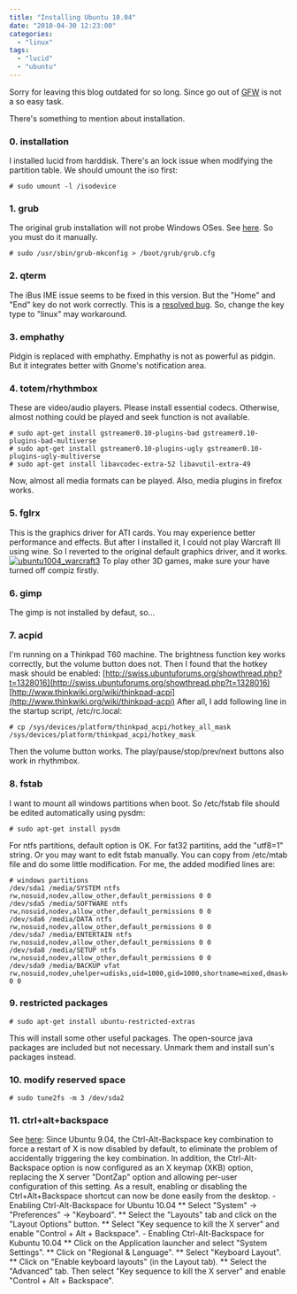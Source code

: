 ```yaml
---
title: "Installing Ubuntu 10.04"
date: "2010-04-30 12:23:00"
categories: 
  - "linux"
tags: 
  - "lucid"
  - "ubuntu"
---
```


Sorry for leaving this blog outdated for so long. Since go out of [GFW](http://en.wikipedia.org/wiki/Golden_Shield_Project) is not a so easy task.

There's something to mention about installation.

### 0. installation

I installed lucid from harddisk. There's an lock issue when modifying the partition table. We should umount the iso first:

```
# sudo umount -l /isodevice
```

### 1. grub

The original grub installation will not probe Windows OSes. See [here](https://bugs.launchpad.net/ubuntu/+source/ubiquity/+bug/570765). So you must do it manually.

```
# sudo /usr/sbin/grub-mkconfig > /boot/grub/grub.cfg
```

### 2. qterm

The iBus IME issue seems to be fixed in this version. But the "Home" and "End" key do not work correctly. This is a [resolved bug](http://sourceforge.net/tracker/?func=detail&aid=2951516&group_id=79581&atid=557094). So, change the key type to "linux" may workaround.

### 3. emphathy

Pidgin is replaced with emphathy. Emphathy is not as powerful as pidgin. But it integrates better with Gnome's notification area.

### 4. totem/rhythmbox

These are video/audio players. Please install essential codecs. Otherwise, almost nothing could be played and seek function is not available.

```
# sudo apt-get install gstreamer0.10-plugins-bad gstreamer0.10-plugins-bad-multiverse
# sudo apt-get install gstreamer0.10-plugins-ugly gstreamer0.10-plugins-ugly-multiverse
# sudo apt-get install libavcodec-extra-52 libavutil-extra-49
```

Now, almost all media formats can be played. Also, media plugins in firefox works.

### 5. fglrx

This is the graphics driver for ATI cards. You may experience better performance and effects. But after I installed it, I could not play Warcraft III using wine. So I reverted to the original default graphics driver, and it works. [![ubuntu1004_warcraft3](images/4565244995_b44b0b6316.jpg)](http://www.flickr.com/photos/49942740@N00/4565244995/) To play other 3D games, make sure your have turned off compiz firstly.

### 6. gimp

The gimp is not installed by defaut, so...

### 7. acpid

I'm running on a Thinkpad T60 machine. The brightness function key works correctly, but the volume button does not. Then I found that the hotkey mask should be enabled: [http://swiss.ubuntuforums.org/showthread.php?t=1328016](http://swiss.ubuntuforums.org/showthread.php?t=1328016) [http://www.thinkwiki.org/wiki/thinkpad-acpi](http://www.thinkwiki.org/wiki/thinkpad-acpi) After all, I add following line in the startup script, /etc/rc.local:

```
# cp /sys/devices/platform/thinkpad_acpi/hotkey_all_mask /sys/devices/platform/thinkpad_acpi/hotkey_mask
```

Then the volume button works. The play/pause/stop/prev/next buttons also work in rhythmbox.

### 8. fstab

I want to mount all windows partitions when boot. So /etc/fstab file should be edited automatically using pysdm:

```
# sudo apt-get install pysdm
```

For ntfs partitions, default option is OK. For fat32 partitins, add the "utf8=1" string. Or you may want to edit fstab manually. You can copy from /etc/mtab file and do some little modification. For me, the added modified lines are:

```
# windows partitions
/dev/sda1 /media/SYSTEM ntfs rw,nosuid,nodev,allow_other,default_permissions 0 0
/dev/sda5 /media/SOFTWARE ntfs rw,nosuid,nodev,allow_other,default_permissions 0 0
/dev/sda6 /media/DATA ntfs rw,nosuid,nodev,allow_other,default_permissions 0 0
/dev/sda7 /media/ENTERTAIN ntfs rw,nosuid,nodev,allow_other,default_permissions 0 0
/dev/sda8 /media/SETUP ntfs rw,nosuid,nodev,allow_other,default_permissions 0 0
/dev/sda9 /media/BACKUP vfat rw,nosuid,nodev,uhelper=udisks,uid=1000,gid=1000,shortname=mixed,dmask=0077,utf8=1,flush 0 0
```

### 9. restricted packages

```
# sudo apt-get install ubuntu-restricted-extras
```

This will install some other useful packages. The open-source java packages are included but not necessary. Unmark them and install sun's packages instead.

### 10. modify reserved space

```
# sudo tune2fs -m 3 /dev/sda2
```

### 11. ctrl+alt+backspace

See [here](http://www.ubuntugeek.com/enable-ctrl-alt-backspace-in-ubuntukubuntu-10-04lucid-lynx.html): Since Ubuntu 9.04, the Ctrl-Alt-Backspace key combination to force a restart of X is now disabled by default, to eliminate the problem of accidentally triggering the key combination. In addition, the Ctrl-Alt-Backspace option is now configured as an X keymap (XKB) option, replacing the X server "DontZap" option and allowing per-user configuration of this setting. As a result, enabling or disabling the Ctrl+Alt+Backspace shortcut can now be done easily from the desktop. - Enabling Ctrl-Alt-Backspace for Ubuntu 10.04 \*\* Select "System" -> "Preferences" -> "Keyboard". \*\* Select the "Layouts" tab and click on the "Layout Options" button. \*\* Select "Key sequence to kill the X server" and enable "Control + Alt + Backspace". - Enabling Ctrl-Alt-Backspace for Kubuntu 10.04 \*\* Click on the Application launcher and select "System Settings". \*\* Click on "Regional & Language". \*\* Select "Keyboard Layout". \*\* Click on "Enable keyboard layouts" (in the Layout tab). \*\* Select the "Advanced" tab. Then select "Key sequence to kill the X server" and enable "Control + Alt + Backspace".
